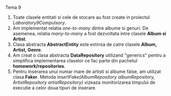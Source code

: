 Tema 9
1. Toate clasele entitati si cele de stocare au fost create in proiectul _Laboratory9Compulsory_.
2. Am implementat relatia _one-to-many_ dintre albume si genuri. De asemenea, relatia _many-to-many_ a fost dezvoltata intre clasele **Album si Artist**.
3. Clasa abstracta **AbstractEntity** este extinsa de catre clasele **Album, Artist, Genre**.
4. Am creat o clasa abstracta **DataRepository** utilizand "generics" pentru a simplifica implementarea claselor ce fac parte din pachetul **homework/repositories**.
5. Pentru inserarea unui numar mare de artisti si albume false, am utilizat clasa **Faker**. Metoda _insertFake(AlbumRepository albumRepository, ArtistRepository artistRepository)_ vizeaza monitorizarea timpului de executie a celor doua tipuri de inserare.
